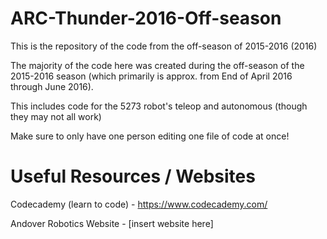 # ARC-Thunder-2016-Off-season
This is the repository of the code from the off-season of 2015-2016 (2016)

  The majority of the code here was created during the off-season of the 2015-2016 season (which primarily is approx. from End of April 2016 through June 2016).
  
  This includes code for the 5273 robot's teleop and autonomous (though they may not all work)
  
  Make sure to only have one person editing one file of code at once!
  
# Useful Resources / Websites
  Codecademy (learn to code) - https://www.codecademy.com/

  Andover Robotics Website - [insert website here]
